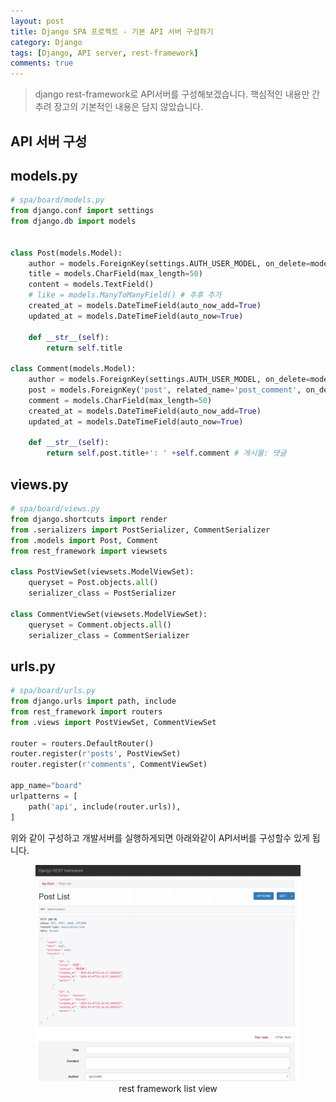 ```yaml
---
layout: post
title: Django SPA 프로젝트 - 기본 API 서버 구성하기
category: Django
tags: [Django, API server, rest-framework]
comments: true
---
```

<!----------------- 탬플릿
## forEach
### 설명
[MDN]()
### 문법
```javascript

```
### 예시
```javascript

```
------------------->

> django rest-framework로 API서버를 구성해보겠습니다.
> 핵심적인 내용만 간추려 장고의 기본적인 내용은 담지 않았습니다.

## API 서버 구성

## models.py
```python
# spa/board/models.py
from django.conf import settings
from django.db import models


class Post(models.Model):
    author = models.ForeignKey(settings.AUTH_USER_MODEL, on_delete=models.CASCADE)
    title = models.CharField(max_length=50)
    content = models.TextField()
    # like = models.ManyToManyField() # 추후 추가
    created_at = models.DateTimeField(auto_now_add=True)
    updated_at = models.DateTimeField(auto_now=True)

    def __str__(self):
        return self.title

class Comment(models.Model):
    author = models.ForeignKey(settings.AUTH_USER_MODEL, on_delete=models.CASCADE)
    post = models.ForeignKey('post', related_name='post_comment', on_delete=models.CASCADE)
    comment = models.CharField(max_length=50)
    created_at = models.DateTimeField(auto_now_add=True)
    updated_at = models.DateTimeField(auto_now=True)

    def __str__(self):
        return self.post.title+': ' +self.comment # 게시물: 댓글
```

## views.py
```python
# spa/board/views.py
from django.shortcuts import render
from .serializers import PostSerializer, CommentSerializer
from .models import Post, Comment
from rest_framework import viewsets

class PostViewSet(viewsets.ModelViewSet):
    queryset = Post.objects.all()
    serializer_class = PostSerializer

class CommentViewSet(viewsets.ModelViewSet):
    queryset = Comment.objects.all()
    serializer_class = CommentSerializer
```

## urls.py
```python
# spa/board/urls.py
from django.urls import path, include
from rest_framework import routers
from .views import PostViewSet, CommentViewSet

router = routers.DefaultRouter()
router.register(r'posts', PostViewSet)
router.register(r'comments', CommentViewSet)

app_name="board"
urlpatterns = [
    path('api', include(router.urls)),
]
```

위와 같이 구성하고 개발서버를 실행하게되면 아래와같이 API서버를 구성할수 있게 됩니다.
 <center>
 <figure>
 <img src="/assets/post-img/django/drf.png" alt="views">
 <figcaption>rest framework list view</figcaption>
 </figure>
 </center>

